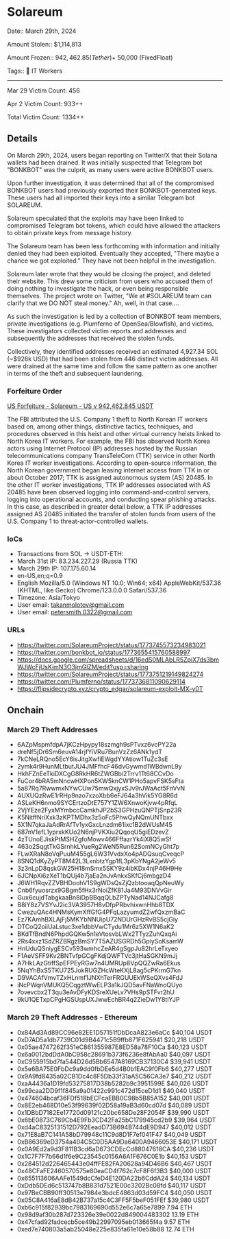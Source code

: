 # Solareum

Date:: March 29th, 2024

Amount Stolen:: $1,114,813

Amount Frozen::  $942,462.85 (Tether) + ~$50,000 (FixedFloat)

Tags:: 💼 IT Workers

---

Mar 29 Victim Count: 456

Apr 2 Victim Count: 933++

Total Victim Count: 1334++

## Details

On March 29th, 2024, users began reporting on Twitter/X that their Solana wallets had been drained. It was initially suspected that Telegram bot "BONKBOT" was the culprit, as many users were active BONKBOT users.

Upon further investigation, it was determined that all of the compromised BONKBOT users had previously exported their BONKBOT-generated keys. These users had all imported their keys into a similar Telegram bot SOLAREUM.

Solareum speculated that the exploits may have been linked to compromised Telegram bot tokens, which could have allowed the attackers to obtain private keys from message history.

The Solareum team has been less forthcoming with information and initially denied they had been exploited. Eventually they accepted, "There maybe a chance we got exploited." They have not been helpful in the investigation.

Solareum later wrote that they would be closing the project, and deleted their website. This drew some criticism from users who accused them of doing nothing to investigate the hack, or even being responsible themselves. The project wrote on Twitter, "We at #SOLAREUM team can clarify that we DO NOT steal money." Ah, well, in that case....

As such the investigation is led by a collection of BONKBOT team members, private investigations (e.g. Plumferno of OpenSea/Blowfish), and victims. These investigators collected victim reports and addresses and subsequently the addresses that received the stolen funds.

Collectively, they identified addresses received an estimated 4,927.34 SOL (~$926k USD) that had been stolen from 446 distinct victim addresses. All were drained at the same time and follow the same pattern as one another in terms of the theft and subsequent laundering.

### Forfeiture Order

[US Forfeiture - Solareum - US v 942,462.845 USDT](../pdfs/2025-01-25_cv-00173_US-v-942462-USDT.pdf)

The FBI attributed the U.S. Company 1 theft to North Korean IT workers based on, among other things, distinctive tactics, techniques, and procedures observed in this heist and other virtual currency heists linked to North Korea IT workers. For example, the FBI has observed North Korea actors using Internet Protocol (IP) addresses hosted by the Russian telecommunications company TransTeleCom (TTK) service in other North Korea IT worker investigations. According to open-source information, the North Korean government began leasing internet access from TTK in or about October 2017; TTK is assigned autonomous system (AS) 20485. In the other IT worker investigations, TTK IP addresses associated with AS 20485 have been observed logging into command-and-control servers, logging into operational accounts, and conducting spear phishing attacks. In this case, as described in greater detail below, a TTK IP addresses assigned AS 20485 initiated the transfer of stolen funds from users of the U.S. Company 1 to threat-actor-controlled wallets.

### IoCs

- Transactions from SOL -> USDT-ETH:
- March 31st IP: 83.234.227.29  (Russia TTK)
- March 29th IP: 107.175.60.14
- en-US,en;q=0.9
- English Mozilla/5.0 (Windows NT 10.0; Win64; x64) AppleWebKit/537.36 (KHTML, like Gecko) Chrome/123.0.0.0 Safari/537.36
- Timezone: Asia/Tokyo
- User email: takanmolotov@gmail.com
- User email: petersmith.0322@gmail.com


### URLs

- https://twitter.com/SolareumProject/status/1773745573234983021
- https://twitter.com/bonkbot_io/status/1773655415760588997
- https://docs.google.com/spreadsheets/d/16edS0MLAbLR5ZpiX7ds3bmWJWcFjUsKimN3O3jmGlZM/edit?usp=sharing
- https://twitter.com/SolareumProject/status/1773751219149824274
- https://twitter.com/Plumferno/status/1773736811090629114
- https://flipsidecrypto.xyz/crypto_edgar/solareum-exploit-MX-y0T


## Onchain

### March 29 Theft Addresses

- 6AZpMspmfdpA7jKCzHpypy18szmgh9sPTvxz6vcPY22a
- dreNf5jDr6Sm6euvA14rjfYiVRu7BunVzZz6ANk1ydT
- 7kCNeLRQno5EcY6isJitgXwfiEWgdYYAtiow1TuZc3sE
- 2ymk4r9HunMLtbutJU4JMFfhcF46dvGywmd1WBdwnL9y
- HkhFZnEeTkiDXCgG8RkHR6tZWGBbi2Trrv1Tt68CCvDo
- FuCor4bRA5mNncwHXPon5KW5knCW1PHo5apvFSK5sFta
- 5a87Rq7RwwmxNYwCUw75mwQxjyxSJv9rJWaAct5FnVvN
- AUXUQzRwE1rRHp9nzo7xzoXbb6eFJ64a3hVik5YG8R6d
- ASLeKH6nmo9SYCErtzoDtE757Y1ZW6XnwoKjvw4pRfqL
- 2VjYEze2FyxMYmbccCamkhJP2bS3GPHzuQNPTjSnp23R
- K5NitffNriXxk3zKPTMDhx3z5oFc5PhwQyNQmUNTbxx
- 5X1N7qkaJaAdRrAfTv1yxGxcLnzdm61ixc1B2dWUsM45
- 687nV1efL1yprxkKUo2N6njPVKXiu2QqoqU5giEDzevZ
- 4zTUnoEJiskPtMSHZgfoMowv466FffazrYk4iX8Q5wSf
- 463o2SqgtTkGSrnhkLYueRg2WeN5Run62SomNCyGht7p
- FLwXRaN8oVqPuuM455gL6W31VvdxXo4pADQsuqCveqcP
- 8SNQ1dKyZyPT8M42L3LxnbtzYgp1fL3pKbYNgA2jeWv5
- 3z3nLpD8qskGW25H18mSmx5SKY9z4ibKDx4njP46H9He
- 6JCNpXi6zXeT1bQUj4b7jaEa2nJvAnkxSKfCj6mbgzD4
- J6WH1RqvZZVBHDoohV1S9gWDsQsZjQzbtooaqQpNeuWy
- Cnb6fyuosrzx9GBgm5fHx3rNoiZfK81Ja4M93DNVvGir
- Gux6cujdTabgkaaBn8iDpBBqqQLbZPTyNad14NJCafg8
- B8iY8z7VSYvJ2ic3VA3957H8vDfpPRbvhixwnHhb8TDX
- CwezuQAc4HNMsKymXffGfG4PFqLazyumdZ2wfQxzmBaC
- Ez7KAmhBXLAjFj5MKYbNNUipU72NDUrGHzRvBS5cjGiy
- DTCoQ2oiiUaLstuc3xe1dbbVwCTydu1Mr6z5XW1N6aK2
- BKdTfBndN6PhpdGQKw5n1eVtosvbLWx2TTyzZuhQxqAi
- 2Rs4xxz1SdZRZBRgzBmSY7T5AZUSGRDh5GpiySoKsamW
- HnUduQSniygESCv593wmhcZeAR4gSgpJu82hrLeTxyeo
- F1AeVSFF9Kv2BNTvfpGCgFKdjQWFTVc3jtHaSGKN9mJj
- A7HkLAzGtiffSpEFPEyRGw7n4UMRUp8VpQQZwRa6Ekus
- 5NqYhBxS5TKU725JokRUGZHcWteKXjL8ag5cPKrmG7kn
- D9VACAfVmvTZxHLnmf1JNXhTerFRGUUEkWSeQXvs4FdJ
- iNcPWqnVMUKQ5CqgztWwELP3a1kJQD5avFNaWnoQUyo
- 7ovevcbx2T3qu3eAvDFyKDSreXUeLv7VHs9pSTFvr2hU
- 9kU1QETxpCPgHGSUspUXJwwEchBR4q2ZieDw1Y8tiYJP

### March 29 Theft Addresses - Ethereum

- 0x84Ad3Ad89CC96e82EE1D57151fDbDcaA823e6aCc  $40,104 USDT
- 0xD7AD5a1db7739C01d9B4471c5B9ffb871F625941  $20,218 USDT
- 0x05ae4747262f351eC861355987E8ED58a78F10Ca  $40,123 USDT
- 0x6a0012bdDdA0bC958c28691b373f6236e8fAbAa0  $40,097 USDT
- 0xC955915bd7fa544D26d5Bb6547A8169CB37130C4  $39,941 USDT
- 0x5e6BA75E0FbDc9a9dd0fbDEe5d4B0bfEAC9f0Fb6  $40,277 USDT
- 0x9A9fd8435a02CB1Dc4c8F5Db33f31aA5C56CA3e7  $40,212 USDT
- 0xaA4436a1D19fd53275817D38b5282b9c3951599E  $40,026 USDT
- 0x99caa2DD9f1f845a9a01422c991c472d15ceD1d1  $40,040 USDT
- 0x474604bcaf36FDf518bECFcaEBB0C98b5B85A152  $40,001 USDT
- 0x8E2eb468D10e53f99639f02D58a19aB3d60cd07d  $40,089 USDT
- 0x1DBbD7182Ee17720d09121c20bc658De28F2054F  $39,990 USDT
- 0x6bE0873C769Cb4E9Fb3CD42Fa25bC179945cd2b9  $39,964 USDT
- 0xd4aC8325131512D792EeadD73B694B744dE9D947  $40,012 USDT
- 0x71E8aB7C141A58bD79948c11C9d8D1F7ef041F47  $40,049 USDT
- 0xB86369eD3754a404C5C0D5AA9Da6400A9466053E  $40,171 USDT
- 0x0A9Ed2a9d3F811B3cd6aD673CDEcCd88047618CA  $40,236 USDT
- 0x1C7F7F7b66d1f6e9C23545c0156A6A1F676C0E1b  $40,153 USDT
- 0x284512d226465443e04ffFE82FA20628a94D46B6  $40,467 USDT
- 0x48CFaFE2460570575e80eaCD4f762c7cF8F6f3B3  $40,000 USDT
- 0x655113606AAFe1549dcCfeD4E120DA22b6CddA24  $40,134 USDT
- 0xDdb5DEd6c513747b8B831d7521E00c3202Bc08fd  $40,117 USDT
- 0x97BeCBB90ff30513e7984e3bdcE4863d03d59FC4  $40,050 USDT
- 0x05C8A416aE8dB42B737a15c4C3FF5F5beF051FEf  $39,980 USDT
- 0xb6c915f82939bc7983169690d552e6c7a65e7899  7.94 ETH
- 0x98d9af30b287d723326e39e0022d849004483302  13.19 ETH
- 0x47cfad92fadcecb5ce49b22997095eb013665f4a  9.57 ETH
- 0xed7e740803a5ab25048e225e835fa61e10e58b88  12.74 ETH
